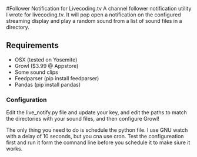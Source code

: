 #Follower Notification for Livecoding.tv
A channel follower notification utility I wrote for livecoding.tv.  It will pop open a notification on the configured streaming display and play a random sound from a list of sound files in a directory.

## Requirements

*  OSX (tested on Yosemite)
*  Growl ($3.99 @ Appstore)
*  Some sound clips
*  Feedparser (pip install feedparser)
*  Pandas (pip install pandas)


### Configuration
Edit the live_notify.py file and update your key, and edit the paths to match the directories with your sound files, and then configure Growl!

The only thing you need to do is schedule the python file.  I use GNU watch with a delay of 10 seconds, but you cna use cron.  Test the configureation first and run it form the comnand line before you schedule it to make siure it works.
